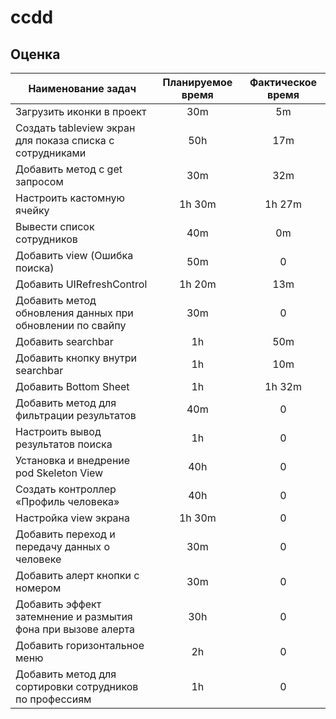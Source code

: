 # ccdd

## Оценка
Наименование задач  | Планируемое время | Фактическое время
------------- | :-------------: | :-------------:
Загрузить иконки в проект | 30m | 5m
Создать tableview экран для показа списка с сотрудниками | 50h | 17m
Добавить метод с get запросом | 30m | 32m
Настроить кастомную ячейку | 1h 30m | 1h 27m
Вывести список сотрудников | 40m | 0m
Добавить view (Ошибка поиска) | 50m | 0
Добавить UIRefreshControl | 1h 20m | 13m
Добавить метод обновления данных при обновлении по свайпу | 30m | 0
Добавить searchbar | 1h | 50m
Добавить кнопку внутри searchbar  | 1h | 10m
Добавить Bottom Sheet  | 1h | 1h 32m
Добавить метод для фильтрации результатов | 40m | 0
Настроить вывод результатов поиска | 1h | 0
Установка и внедрение pod Skeleton View | 40h | 0
Создать контроллер «Профиль человека» | 40h | 0
Настройка view экрана | 1h 30m | 0
Добавить переход и передачу данных о человеке | 30m | 0
Добавить алерт кнопки с номером | 30m | 0
Добавить эффект затемнение и размытия фона при вызове алерта | 30h | 0
Добавить горизонтальное меню | 2h | 0
Добавить метод для сортировки сотрудников по профессиям | 1h | 0
